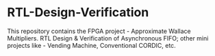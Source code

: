 # RTL-Design-Verification
This repository contains the FPGA project - Approximate Wallace Multipliers.
RTL Design & Verification of Asynchronous FIFO; other mini projects like - Vending Machine, Conventional CORDIC, etc.
